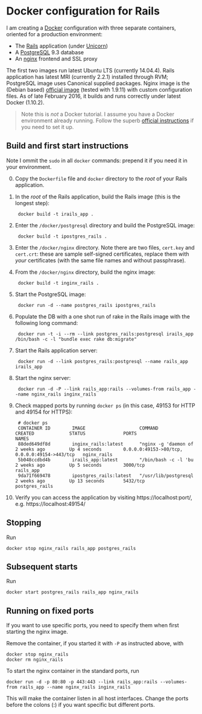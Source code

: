 # Docker configuration for Rails
I am creating a [Docker](https://www.docker.io/) configuration
with three separate containers, oriented for a production
environment:

* The [Rails](http://rubyonrails.org/) application (under
  [Unicorn](http://unicorn.bogomips.org/))
* A [PostgreSQL](http://www.postgresql.org/) 9.3 database
* An [nginx](http://nginx.org/) frontend and SSL proxy

The first two images run latest Ubuntu LTS (currently 14.04.4). Rails
application has latest MRI (currently 2.2.1) installed through RVM;
PostgreSQL image uses Canonical supplied packages. Nginx image is the
(Debian based) [official image](https://registry.hub.docker.com/_/nginx/)
(tested with 1.9.11) with custom configuration files. As of late February
2016, it builds and runs correctly under latest Docker (1.10.2).

> Note this is *not* a Docker tutorial. I assume you have a
> Docker environment already running. Follow the superb
> [official instructions](https://docs.docker.com/)
> if you need to set it up.

## Build and first start instructions

Note I ommit the `sudo` in all `docker` commands: prepend it if you
need it in your environment.

0. Copy the `Dockerfile` file and `docker` directory to the _root_
   of your Rails application.

1. In the _root_ of the Rails application, build the Rails image
   (this is the longest step):

        docker build -t irails_app .

2. Enter the `/docker/postgresql` directory and build the
   PostgreSQL image:

        docker build -t ipostgres_rails .

3. Enter the `/docker/nginx` directory. Note there are two files,
   `cert.key` and `cert.crt`: these are sample self-signed certificates,
   replace them with *your* certificates (with the same file names and
   without passphrase).

4. From the `/docker/nginx` directory, build the nginx image:

        docker build -t inginx_rails .

5. Start the PostgreSQL image:

        docker run -d --name postgres_rails ipostgres_rails

6. Populate the DB with a one shot run of rake in the Rails image with the
   following long command:

        docker run -t -i --rm --link postgres_rails:postgresql irails_app /bin/bash -c -l "bundle exec rake db:migrate"

7. Start the Rails application server:

        docker run -d --link postgres_rails:postgresql --name rails_app irails_app

8. Start the nginx server:

        docker run -d -P --link rails_app:rails --volumes-from rails_app --name nginx_rails inginx_rails

9. Check mapped ports by running `docker ps` (in this case, 49153 for HTTP and 49154 for HTTPS):

        # docker ps
        CONTAINER ID        IMAGE                    COMMAND                CREATED             STATUS              PORTS                                           NAMES
        88ded649df8d        inginx_rails:latest      "nginx -g 'daemon of   2 weeks ago         Up 4 seconds        0.0.0.0:49153->80/tcp, 0.0.0.0:49154->443/tcp   nginx_rails         
        5b048ccdbd4b        irails_app:latest        "/bin/bash -c -l 'bu   2 weeks ago         Up 5 seconds        3000/tcp                                        rails_app           
        9da71f669478        ipostgres_rails:latest   "/usr/lib/postgresql   2 weeks ago         Up 13 seconds       5432/tcp                                        postgres_rails      


10. Verify you can access the application by visiting https://localhost:port/,
    e.g. https://localhost:49154/

## Stopping

Run

    docker stop nginx_rails rails_app postgres_rails

## Subsequent starts

Run

    docker start postgres_rails rails_app nginx_rails

## Running on fixed ports

If you want to use specific ports, you need to specify them when first
starting the nginx image.

Remove the container, if you started it with `-P` as instructed above,
with

    docker stop nginx_rails
    docker rm nginx_rails

To start the nginx container in the standard ports, run

    docker run -d -p 80:80 -p 443:443 --link rails_app:rails --volumes-from rails_app --name nginx_rails inginx_rails

This will make the container listen in all host interfaces.
Change the ports before the colons (:) if you want specific but
different ports.
